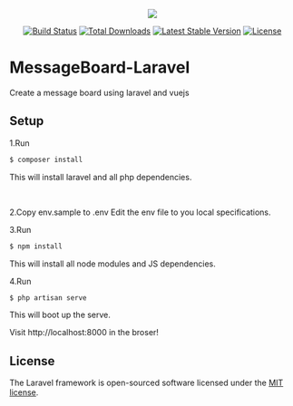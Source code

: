 <p align="center"><img src="https://laravel.com/assets/img/components/logo-laravel.svg"></p>

<p align="center">
<a href="https://travis-ci.org/laravel/framework"><img src="https://travis-ci.org/laravel/framework.svg" alt="Build Status"></a>
<a href="https://packagist.org/packages/laravel/framework"><img src="https://poser.pugx.org/laravel/framework/d/total.svg" alt="Total Downloads"></a>
<a href="https://packagist.org/packages/laravel/framework"><img src="https://poser.pugx.org/laravel/framework/v/stable.svg" alt="Latest Stable Version"></a>
<a href="https://packagist.org/packages/laravel/framework"><img src="https://poser.pugx.org/laravel/framework/license.svg" alt="License"></a>
</p>

# MessageBoard-Laravel
Create a message board using laravel and vuejs

## Setup
1.Run
```bash
$ composer install
```
This will install laravel and all php dependencies.

<br>

2.Copy env.sample to .env
Edit the env file to you local specifications.
<br>  

3.Run

```bash
$ npm install
```
This will install all node modules and JS dependencies.
<br>  

4.Run

```bash
$ php artisan serve
```

This will boot up the serve.

Visit http://localhost:8000 in the broser!

## License

The Laravel framework is open-sourced software licensed under the [MIT license](https://opensource.org/licenses/MIT).





